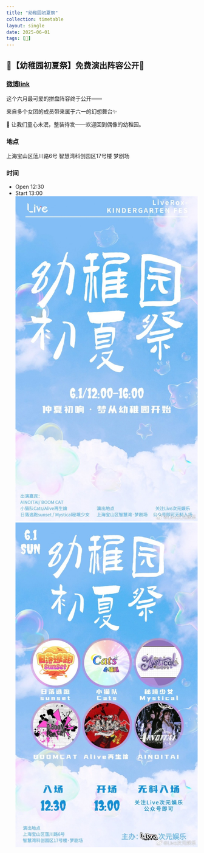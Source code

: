 ```yaml
---
title: "幼稚园初夏祭"
collection: timetable
layout: single
date: 2025-06-01
tags: [🎫]
---
```



## 🎤【幼稚园初夏祭】免费演出阵容公开🎠

### [微博link](https://weibo.com/7937543144/PtaG8dM4u?pagetype=profilefeed)

这个六月最可爱的拼盘阵容终于公开——

来自多个女团的成员带来属于六一的幻想舞台✨

📣 让我们童心未泯，整装待发——欢迎回到偶像的幼稚园。

### 地点

上海宝山区蕰川路6号 智慧湾科创园区17号楼 梦剧场

### 时间

- Open 12:30
- Start 13:00
![tt](./12.jpg)
![tt](./13.jpg)